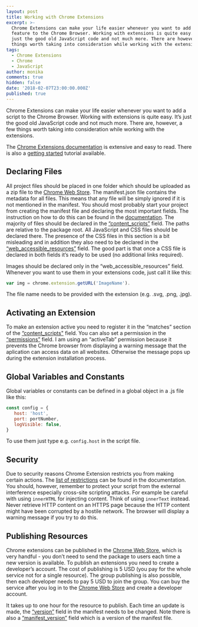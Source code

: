 ```yaml
---
layout: post
title: Working with Chrome Extensions
excerpt: >-
  Chrome Extensions can make your life easier whenever you want to add a new
  feature to the Chrome Browser. Working with extensions is quite easy. It’s
  just the good old JavaScript code and not much more. There are however few
  things worth taking into consideration while working with the extensions.
tags:
  - Chrome Extensions
  - Chrome
  - JavaScript
author: monika
comments: true
hidden: false
date: '2018-02-07T23:00:00.000Z'
published: true
---
```


Chrome Extensions can make your life easier whenever you want to add a script to the Chrome Browser. Working with extensions is quite easy. It’s just the good old JavaScript code and not much more. There are, however, a few things worth taking into consideration while working with the extensions.

The [Chrome Extensions documentation](https://developer.chrome.com/extensions) is extensive and easy to read. There is also a [getting started](https://developer.chrome.com/extensions/getstarted) tutorial available.


## Declaring Files

All project files should be placed in one folder which should be uploaded as a zip file to the [Chrome Web Store](https://chrome.google.com/webstore/). The manifest.json file contains the metadata for all files. This means that any file will be simply ignored if it is not mentioned in the manifest. You should most probably start your project from creating the manifest file and declaring the most important fields. The instruction on how to do this can be found in the [documentation](https://developer.chrome.com/extensions). The majority of files should be declared in the [“content_scripts”](https://developer.chrome.com/extensions/content_scripts) field. The paths are relative to the package root. All JavaScript and CSS files should be declared there. The presence of the CSS files in this section is a bit misleading and in addition they also need to be declared in the [“web_accessible_resources”](https://developer.chrome.com/extensions/manifest/web_accessible_resources) field. The good part is that once a CSS file is declared in both fields it’s ready to be used (no additional links required).

Images should be declared only in the “web_accessible_resources” field. Whenever you want to use them in your extensions code, just call it like this: 

```javascript
var img = chrome.extension.getURL('ImageName'). 
```

The file name needs to be provided with the extension (e.g. .svg, .png, .jpg).

## Activating an Extension

To make an extension active you need to register it in the “matches” section of the [“content_scripts"](https://developer.chrome.com/extensions/content_scripts) field. You can also set a permission in the [“permissions”](https://developer.chrome.com/extensions/declare_permissions) field. I am using an “activeTab” permission because it prevents the Chrome browser from displaying a warning message that the aplication can access data on all websites. Otherwise the message pops up during the extension installation process. 

## Global Variables and Constants

Global variables or constants can be defined in a global object in a .js file like this:

```javascript
const config = {
   host: 'host',
   port: portNumber,
   logVisible: false,
}
```
To use them just type e.g. `config.host` in the script file.

## Security

Due to security reasons Chrome Extension restricts you from making certain actions. The [list of restrictions](https://developer.chrome.com/apps/contentSecurityPolicy) can be found in the documentation. 
You should, however, remember to protect your script from the external interference especially cross-site scripting attacks. For example be careful with using `innerHTML` for injecting content. Think of using `innerText` instead. Never retrieve HTTP content on an HTTPS page because the HTTP content might have been corrupted by a hostile network. The browser will display a warning message if you try to do this.

## Publishing Resources

Chrome extensions can be published in the [Chrome Web Store](https://chrome.google.com/webstore/), which is very handful - you don’t need to send the package to  users each time a new version is available. To publish an extensions you need to create a developer’s account. The cost of publishing is 5 USD (you pay for the whole service not for a single resource). The group publishing is also possible, then each developer needs to pay 5 USD to join the group. You can buy the service after you log in to the [Chrome Web Store](https://chrome.google.com/webstore/) and create a developer account. 

It takes up to one hour for the resource to publish. Each time an update is made, the [“version”](https://developer.chrome.com/extensions/manifest/version) field in the manifest needs to be changed. Note there is also a [“manifest_version”](https://developer.chrome.com/extensions/manifest/manifest_version) field which is a version of the manifest file. 
